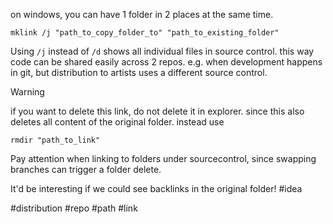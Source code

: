 on windows, you can have 1 folder in 2 places at the same time.
```batch
mklink /j "path_to_copy_folder_to" "path_to_existing_folder"
```

Using `/j` instead of `/d` shows all individual files in source control.
this way code can be shared easily across 2 repos. e.g. when development happens in git, but distribution to artists uses a different source control.

> [!WARNING]
> if you want to delete this link, do not delete it in explorer.
> since this also deletes all content of the original folder.
> instead use 
> ```batch
> rmdir "path_to_link"
> ```
> 
> Pay attention when linking to folders under sourcecontrol, since swapping branches can trigger a folder delete.

It'd be interesting if we could see backlinks in the original folder! #idea


#distribution #repo #path #link